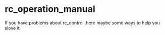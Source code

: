 # rc_operation_manual
If you have problems about rc_control .here maybe some ways to help you slove it.
